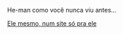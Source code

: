 He-man como você nunca viu antes...

[Ele mesmo, num site só pra ele](http://heyyeyaaeyaaaeyaeyaa.com/)
